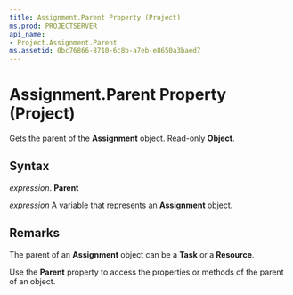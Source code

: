 ```yaml
---
title: Assignment.Parent Property (Project)
ms.prod: PROJECTSERVER
api_name:
- Project.Assignment.Parent
ms.assetid: 0bc76866-8710-6c8b-a7eb-e8650a3baed7
---
```



# Assignment.Parent Property (Project)

Gets the parent of the  **Assignment** object. Read-only **Object**.


## Syntax

 _expression_. **Parent**

 _expression_ A variable that represents an **Assignment** object.


## Remarks

The parent of an  **Assignment** object can be a **Task** or a **Resource**.

Use the  **Parent** property to access the properties or methods of the parent of an object.


